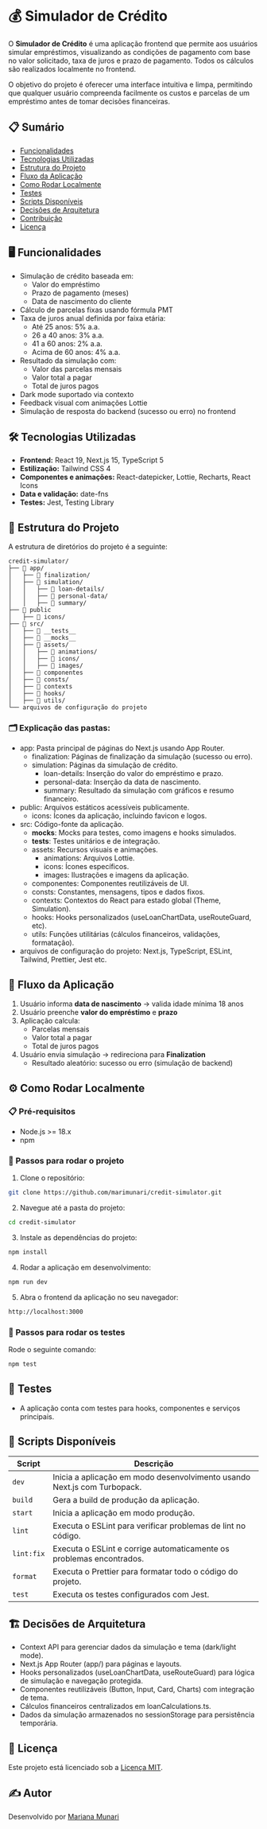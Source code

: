 # 💰 Simulador de Crédito

O **Simulador de Crédito** é uma aplicação frontend que permite aos usuários simular empréstimos, visualizando as condições de pagamento com base no valor solicitado, taxa de juros e prazo de pagamento. Todos os cálculos são realizados localmente no frontend.

O objetivo do projeto é oferecer uma interface intuitiva e limpa, permitindo que qualquer usuário compreenda facilmente os custos e parcelas de um empréstimo antes de tomar decisões financeiras.

## 📋 Sumário

- [Funcionalidades](#funcionalidades)  
- [Tecnologias Utilizadas](#tecnologias-utilizadas)  
- [Estrutura do Projeto](#estrutura-do-projeto)  
- [Fluxo da Aplicação](#fluxo-da-aplicação)  
- [Como Rodar Localmente](#como-rodar-localmente)  
- [Testes](#testes)
- [Scripts Disponíveis](#scripts-disponiveis)  
- [Decisões de Arquitetura](#decisoes-de-arquitetura)  
- [Contribuição](#contribuicao)  
- [Licença](#licenca)

## 🖥️ Funcionalidades
- Simulação de crédito baseada em:
  - Valor do empréstimo
  - Prazo de pagamento (meses)
  - Data de nascimento do cliente
- Cálculo de parcelas fixas usando fórmula PMT
- Taxa de juros anual definida por faixa etária:
  - Até 25 anos: 5% a.a.
  - 26 a 40 anos: 3% a.a.
  - 41 a 60 anos: 2% a.a.
  - Acima de 60 anos: 4% a.a.
- Resultado da simulação com:
  - Valor das parcelas mensais
  - Valor total a pagar
  - Total de juros pagos
- Dark mode suportado via contexto
- Feedback visual com animações Lottie
- Simulação de resposta do backend (sucesso ou erro) no frontend

## 🛠 Tecnologias Utilizadas

- **Frontend:** React 19, Next.js 15, TypeScript 5  
- **Estilização:** Tailwind CSS 4  
- **Componentes e animações:** React-datepicker, Lottie, Recharts, React Icons  
- **Data e validação:** date-fns  
- **Testes:** Jest, Testing Library

## 📁 Estrutura do Projeto
A estrutura de diretórios do projeto é a seguinte:
```
credit-simulator/
├── 📁 app/
│   ├── 📁 finalization/
│   ├── 📁 simulation/
│   │   ├── 📁 loan-details/
│   │   ├── 📁 personal-data/
│   │   ├── 📁 summary/    
├── 📁 public
│   ├── 📁 icons/
├── 📁 src/
│   ├── 📁 __tests__
│   ├── 📁 __mocks__
│   ├── 📁 assets/
│   │   ├── 📁 animations/
│   │   ├── 📁 icons/
│   │   ├── 📁 images/   
│   ├── 📁 componentes
│   ├── 📁 consts/
│   ├── 📁 contexts
│   ├── 📁 hooks/
│   ├── 📁 utils/
└── arquivos de configuração do projeto
```

### 🗂️ Explicação das pastas:

- app: Pasta principal de páginas do Next.js usando App Router.
  - finalization: Páginas de finalização da simulação (sucesso ou erro).
  - simulation: Páginas da simulação de crédito.
    - loan-details: Inserção do valor do empréstimo e prazo.
    - personal-data: Inserção da data de nascimento.
    - summary: Resultado da simulação com gráficos e resumo financeiro.
- public: Arquivos estáticos acessíveis publicamente.
  - icons: Ícones da aplicação, incluindo favicon e logos.
- src: Código-fonte da aplicação.
    - __mocks__: Mocks para testes, como imagens e hooks simulados.
    - __tests__: Testes unitários e de integração.
    - assets: Recursos visuais e animações.
      - animations: Arquivos Lottie.
      - icons: Ícones específicos.
      - images: Ilustrações e imagens da aplicação.
    - componentes: Componentes reutilizáveis de UI.
    - consts: Constantes, mensagens, tipos e dados fixos.
    - contexts: Contextos do React para estado global (Theme, Simulation).
    - hooks: Hooks personalizados (useLoanChartData, useRouteGuard, etc).
    - utils: Funções utilitárias (cálculos financeiros, validações, formatação).
- arquivos de configuração do projeto: Next.js, TypeScript, ESLint, Tailwind, Prettier, Jest etc.

## 🔄 Fluxo da Aplicação

1. Usuário informa **data de nascimento** → valida idade mínima 18 anos
2. Usuário preenche **valor do empréstimo** e **prazo**  
3. Aplicação calcula:
   - Parcelas mensais
   - Valor total a pagar
   - Total de juros pagos
4. Usuário envia simulação → redireciona para **Finalization**  
   - Resultado aleatório: sucesso ou erro (simulação de backend)

## ⚙️ Como Rodar Localmente

### 📋 Pré-requisitos
- Node.js >= 18.x
- npm

### 🚀 Passos para rodar o projeto
1. Clone o repositório:
  ```bash
  git clone https://github.com/marimunari/credit-simulator.git
  ```

2. Navegue até a pasta do projeto:
  ```bash
  cd credit-simulator
  ```
  
3. Instale as dependências do projeto:
  ```bash
 npm install
  ```
  
4. Rodar a aplicação em desenvolvimento:
  ```bash
  npm run dev
  ```

5. Abra o frontend da aplicação no seu navegador:
  ```bash
  http://localhost:3000
  ```

### 🚀 Passos para rodar os testes
 Rode o seguinte comando:
  ```bash
  npm test
  ```

## 🧪 Testes  
  - A aplicação conta com testes para hooks, componentes e serviços principais.

## 📜 Scripts Disponíveis

| Script           | Descrição                                                                 |
|------------------|---------------------------------------------------------------------------|
| `dev`            | Inicia a aplicação em modo desenvolvimento usando Next.js com Turbopack. |
| `build`          | Gera a build de produção da aplicação.                                     |
| `start`          | Inicia a aplicação em modo produção.                                      |
| `lint`           | Executa o ESLint para verificar problemas de lint no código.              |
| `lint:fix`       | Executa o ESLint e corrige automaticamente os problemas encontrados.     |
| `format`         | Executa o Prettier para formatar todo o código do projeto.                |
| `test`           | Executa os testes configurados com Jest.                                   |

## 🏗 Decisões de Arquitetura
- Context API para gerenciar dados da simulação e tema (dark/light mode).
- Next.js App Router (app/) para páginas e layouts.
- Hooks personalizados (useLoanChartData, useRouteGuard) para lógica de simulação e navegação protegida.
- Componentes reutilizáveis (Button, Input, Card, Charts) com integração de tema.
- Cálculos financeiros centralizados em loanCalculations.ts.
- Dados da simulação armazenados no sessionStorage para persistência temporária.

## 📄 Licença
Este projeto está licenciado sob a [Licença MIT](https://github.com/marimunari/credit-simulator/blob/master/LICENSE).

## ✍️ Autor
Desenvolvido por [Mariana Munari](https://github.com/marimunari)
